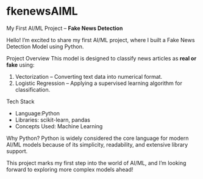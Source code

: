 # fkenewsAIML

My First AI/ML Project – **Fake News Detection**

Hello!
I’m excited to share my first AI/ML project, where I built a Fake News Detection Model using Python.  

Project Overview
This model is designed to classify news articles as **real or fake** using:
1. Vectorization – Converting text data into numerical format.
2. Logistic Regression – Applying a supervised learning algorithm for classification.

Tech Stack
- Language:Python  
- Libraries: scikit-learn, pandas
- Concepts Used: Machine Learning

Why Python?
Python is widely considered the core language for modern AI/ML models because of its simplicity, readability, and extensive library support.  

This project marks my first step into the world of AI/ML, and I’m looking forward to exploring more complex models ahead!
